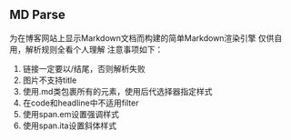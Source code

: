 ## MD Parse
为在博客网站上显示Markdown文档而构建的简单Markdown渲染引擎
仅供自用，解析规则全看个人理解
注意事项如下：
1. 链接一定要以/结尾，否则解析失败
2. 图片不支持title
3. 使用.md类包裹所有的元素，使用后代选择器指定样式
4. 在code和headline中不适用filter
5. 使用span.em设置强调样式
6. 使用span.ita设置斜体样式
